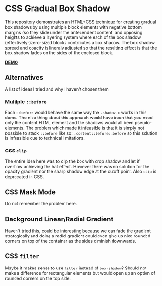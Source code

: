 # CSS Gradual Box Shadow

This repository demonstrates an HTML+CSS technique for creating gradual box shadows by using multiple block elements
with negative bottom margins (so they slide under the antecendent content) and opposing heights to achieve a layering
system where each of the box shadow (effectively-)zero-sized blocks contributes a box shadow. The box shadow spread
and opacity is lineraly adjusted so that the resulting effect is that the box shadow fades on the sides of the enclosed
block.

[**DEMO**](https://tomashubelbauer.github.io/css-gradual-box-shadow/)

## Alternatives

A list of ideas I tried and why I haven't chosen them

### Multiple `::before`

Each `::before` would behave the same way the `.shadow-x` works in this demo. The nice thing about this approach would
have been that you need only the content HTML element and the shadows would all been pseudo-elements. The problem which
made it infeasible is that it is simply not possible to stack `::before` like so: `.content::before::before` so this
solution is infeasible due to technical limitations.

### CSS `clip`

The entire idea here was to clip the box with drop shadow and let if overflow achieving the hat effect.
However there was no solution for the opacity gradient nor the sharp shadow edge at the cutoff point.
Also `clip` is deprecated in CSS.

## CSS Mask Mode

Do not remember the problem here.

## Background Linear/Radial Gradient

Haven't tried this, could be interesting because we can fade the gradient strategically and doing a radial gradient
could even give us nice rounded corners on top of the container as the sides diminish downwards.


## CSS `filter`

Maybe it makes sense to use `filter` instead of `box-shadow`?
Should not make a difference for rectangular elements but would open up an option of rounded corners on the top side.
